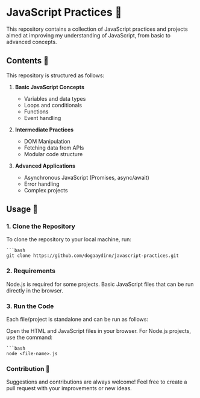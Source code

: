 # JavaScript Practices 🚀

This repository contains a collection of JavaScript practices and projects aimed at improving my understanding of JavaScript, from basic to advanced concepts.

## Contents 📂

This repository is structured as follows:

1. **Basic JavaScript Concepts**  
   - Variables and data types  
   - Loops and conditionals  
   - Functions  
   - Event handling  

2. **Intermediate Practices**  
   - DOM Manipulation  
   - Fetching data from APIs  
   - Modular code structure  

3. **Advanced Applications**  
   - Asynchronous JavaScript (Promises, async/await)  
   - Error handling  
   - Complex projects  

## Usage 🚧

### 1. Clone the Repository
To clone the repository to your local machine, run:

    ```bash
    git clone https://github.com/dogaaydinn/javascript-practices.git

### 2. Requirements
Node.js is required for some projects.
Basic JavaScript files that can be run directly in the browser.
### 3. Run the Code
Each file/project is standalone and can be run as follows:

Open the HTML and JavaScript files in your browser.
For Node.js projects, use the command:
    
    ```bash
    node <file-name>.js

### Contribution 🤝
Suggestions and contributions are always welcome! Feel free to create a pull request with your improvements or new ideas.

